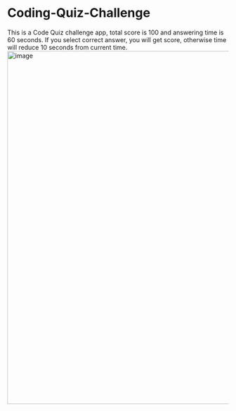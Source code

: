 # Coding-Quiz-Challenge

This is a Code Quiz challenge app, total score is 100 and answering time is 60 seconds.
If you select correct answer, you will get score, otherwise time will reduce 10 seconds from current time.
<img width="804" alt="image" src="https://user-images.githubusercontent.com/96856996/155205646-21598457-5216-4189-9d50-dd114e0c3b5d.png">
